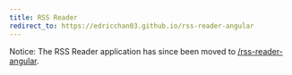 ```yaml
---
title: RSS Reader
redirect_to: https://edricchan03.github.io/rss-reader-angular
---
```


Notice: The RSS Reader application has since been moved to [/rss-reader-angular](https://edricchan03.github.io/rss-reader-angular).
